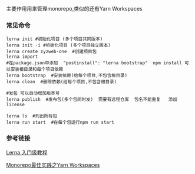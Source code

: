 主要作用用来管理monorepo,类似的还有Yarn Workspaces



### 常见命令

```shell	
lerna init #初始化项目 (多个项目共同版本)
lerna init -i #初始化项目 (多个项目独立版本)
lerna create zyzweb-one  #创建项目包
lerna import 
#在package.json中添加  "postinstall": "lerna bootstrap"  npm install 可以安装根目录和每个项目依赖
lerna bootstrap  #安装依赖(给每个项目,不包含根目录)
lerna clean  #删除依赖(给每个项目,不包含根目录)

#发包 可以自动增加版本号
lerna publish  #发布包(多个包同时发)  需要有远程仓库  包名不能重复   添加license

lerna ls  #列出所有包
lerna run start  #在每个包运行npm run start
```

### 参考链接

[Lerna 入门级教程](https://juejin.cn/post/6980887310980087815)

[Monorepo最佳实践之Yarn Workspaces](https://juejin.cn/post/7011024137707585544)